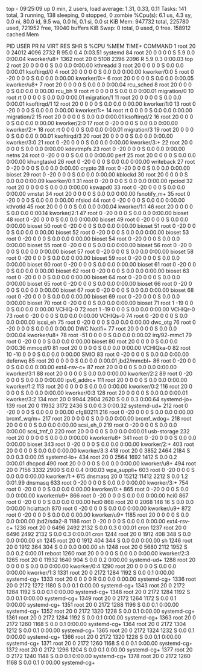 top - 09:25:09 up 0 min,  2 users,  load average: 1.31, 0.33, 0.11
Tasks: 141 total,   3 running, 138 sleeping,   0 stopped,   0 zombie
%Cpu(s):  6.1 us,  4.3 sy,  0.0 ni, 80.0 id,  9.5 wa,  0.0 hi,  0.1 si,  0.0 st
KiB Mem:    947732 total,   225780 used,   721952 free,    19040 buffers
KiB Swap:        0 total,        0 used,        0 free.   158912 cached Mem

  PID USER      PR  NI    VIRT    RES    SHR S  %CPU %MEM     TIME+ COMMAND
    1 root      20   0   24012   4096   2732 R  95.0  0.4   0:03.51 systemd
   84 root      20   0       0      0      0 S   5.9  0.0   0:00.04 kworker/u8+
 1362 root      20   0    5108   2396   2096 R   5.9  0.3   0:00.03 top
    2 root      20   0       0      0      0 S   0.0  0.0   0:00.00 kthreadd
    3 root      20   0       0      0      0 S   0.0  0.0   0:00.01 ksoftirqd/0
    4 root      20   0       0      0      0 S   0.0  0.0   0:00.00 kworker/0:0
    5 root       0 -20       0      0      0 S   0.0  0.0   0:00.00 kworker/0:+
    6 root      20   0       0      0      0 S   0.0  0.0   0:00.05 kworker/u8+
    7 root      20   0       0      0      0 S   0.0  0.0   0:00.04 rcu_sched
    8 root      20   0       0      0      0 S   0.0  0.0   0:00.00 rcu_bh
    9 root      rt   0       0      0      0 S   0.0  0.0   0:00.01 migration/0
   10 root      rt   0       0      0      0 S   0.0  0.0   0:00.01 migration/1
   11 root      20   0       0      0      0 S   0.0  0.0   0:00.01 ksoftirqd/1
   12 root      20   0       0      0      0 S   0.0  0.0   0:00.00 kworker/1:0
   13 root       0 -20       0      0      0 S   0.0  0.0   0:00.00 kworker/1:+
   14 root      rt   0       0      0      0 S   0.0  0.0   0:00.00 migration/2
   15 root      20   0       0      0      0 S   0.0  0.0   0:00.01 ksoftirqd/2
   16 root      20   0       0      0      0 S   0.0  0.0   0:00.00 kworker/2:0
   17 root       0 -20       0      0      0 S   0.0  0.0   0:00.00 kworker/2:+
   18 root      rt   0       0      0      0 S   0.0  0.0   0:00.01 migration/3
   19 root      20   0       0      0      0 S   0.0  0.0   0:00.01 ksoftirqd/3
   20 root      20   0       0      0      0 S   0.0  0.0   0:00.00 kworker/3:0
   21 root       0 -20       0      0      0 S   0.0  0.0   0:00.00 kworker/3:+
   22 root      20   0       0      0      0 S   0.0  0.0   0:00.00 kdevtmpfs
   23 root       0 -20       0      0      0 S   0.0  0.0   0:00.00 netns
   24 root       0 -20       0      0      0 S   0.0  0.0   0:00.00 perf
   25 root      20   0       0      0      0 S   0.0  0.0   0:00.00 khungtaskd
   26 root       0 -20       0      0      0 S   0.0  0.0   0:00.00 writeback
   27 root       0 -20       0      0      0 S   0.0  0.0   0:00.00 crypto
   28 root       0 -20       0      0      0 S   0.0  0.0   0:00.00 bioset
   29 root       0 -20       0      0      0 S   0.0  0.0   0:00.00 kblockd
   30 root      20   0       0      0      0 S   0.0  0.0   0:00.09 kworker/0:1
   31 root       0 -20       0      0      0 S   0.0  0.0   0:00.00 rpciod
   32 root      20   0       0      0      0 S   0.0  0.0   0:00.00 kswapd0
   33 root       0 -20       0      0      0 S   0.0  0.0   0:00.00 vmstat
   34 root      20   0       0      0      0 S   0.0  0.0   0:00.00 fsnotify_m+
   35 root       0 -20       0      0      0 S   0.0  0.0   0:00.00 nfsiod
   44 root       0 -20       0      0      0 S   0.0  0.0   0:00.00 kthrotld
   45 root      20   0       0      0      0 S   0.0  0.0   0:00.04 kworker/1:1
   46 root      20   0       0      0      0 S   0.0  0.0   0:00.14 kworker/2:1
   47 root       0 -20       0      0      0 S   0.0  0.0   0:00.00 bioset
   48 root       0 -20       0      0      0 S   0.0  0.0   0:00.00 bioset
   49 root       0 -20       0      0      0 S   0.0  0.0   0:00.00 bioset
   50 root       0 -20       0      0      0 S   0.0  0.0   0:00.00 bioset
   51 root       0 -20       0      0      0 S   0.0  0.0   0:00.00 bioset
   52 root       0 -20       0      0      0 S   0.0  0.0   0:00.00 bioset
   53 root       0 -20       0      0      0 S   0.0  0.0   0:00.00 bioset
   54 root       0 -20       0      0      0 S   0.0  0.0   0:00.00 bioset
   55 root       0 -20       0      0      0 S   0.0  0.0   0:00.00 bioset
   56 root       0 -20       0      0      0 S   0.0  0.0   0:00.00 bioset
   57 root       0 -20       0      0      0 S   0.0  0.0   0:00.00 bioset
   58 root       0 -20       0      0      0 S   0.0  0.0   0:00.00 bioset
   59 root       0 -20       0      0      0 S   0.0  0.0   0:00.00 bioset
   60 root       0 -20       0      0      0 S   0.0  0.0   0:00.00 bioset
   61 root       0 -20       0      0      0 S   0.0  0.0   0:00.00 bioset
   62 root       0 -20       0      0      0 S   0.0  0.0   0:00.00 bioset
   63 root       0 -20       0      0      0 S   0.0  0.0   0:00.00 bioset
   64 root       0 -20       0      0      0 S   0.0  0.0   0:00.00 bioset
   65 root       0 -20       0      0      0 S   0.0  0.0   0:00.00 bioset
   66 root       0 -20       0      0      0 S   0.0  0.0   0:00.00 bioset
   67 root       0 -20       0      0      0 S   0.0  0.0   0:00.00 bioset
   68 root       0 -20       0      0      0 S   0.0  0.0   0:00.00 bioset
   69 root       0 -20       0      0      0 S   0.0  0.0   0:00.00 bioset
   70 root       0 -20       0      0      0 S   0.0  0.0   0:00.00 bioset
   71 root       1 -19       0      0      0 S   0.0  0.0   0:00.00 VCHIQ-0
   72 root       1 -19       0      0      0 S   0.0  0.0   0:00.00 VCHIQr-0
   73 root       0 -20       0      0      0 S   0.0  0.0   0:00.00 VCHIQs-0
   74 root       0 -20       0      0      0 S   0.0  0.0   0:00.00 iscsi_eh
   75 root       0 -20       0      0      0 S   0.0  0.0   0:00.00 dwc_otg
   76 root       0 -20       0      0      0 S   0.0  0.0   0:00.00 DWC Notifi+
   77 root      20   0       0      0      0 S   0.0  0.0   0:00.04 kworker/u8+
   78 root     -51   0       0      0      0 S   0.0  0.0   0:00.02 irq/92-mmc1
   79 root       0 -20       0      0      0 S   0.0  0.0   0:00.00 bioset
   80 root      20   0       0      0      0 S   0.0  0.0   0:00.36 mmcqd/0
   81 root      20   0       0      0      0 S   0.0  0.0   0:00.00 VCHIQka-0
   82 root      10 -10       0      0      0 S   0.0  0.0   0:00.00 SMIO
   83 root       0 -20       0      0      0 S   0.0  0.0   0:00.00 deferwq
   85 root      20   0       0      0      0 S   0.0  0.0   0:00.01 jbd2/mmcbl+
   86 root       0 -20       0      0      0 S   0.0  0.0   0:00.00 ext4-rsv-c+
   87 root      20   0       0      0      0 S   0.0  0.0   0:00.00 kworker/3:1
   88 root      20   0       0      0      0 S   0.0  0.0   0:00.00 kworker/2:2
   89 root       0 -20       0      0      0 S   0.0  0.0   0:00.00 ipv6_addrc+
  111 root      20   0       0      0      0 S   0.0  0.0   0:00.00 kworker/1:2
  113 root      20   0       0      0      0 S   0.0  0.0   0:00.00 kworker/0:2
  116 root      20   0       0      0      0 S   0.0  0.0   0:00.00 kworker/0:3
  128 root      20   0       0      0      0 S   0.0  0.0   0:00.01 kworker/3:2
  134 root      20   0    9944   2904   2620 S   0.0  0.3   0:00.64 systemd-jo+
  139 root      20   0   11932   3172   2436 S   0.0  0.3   0:00.32 systemd-ud+
  212 root       0 -20       0      0      0 S   0.0  0.0   0:00.00 cfg80211
  216 root       0 -20       0      0      0 S   0.0  0.0   0:00.00 brcmf_wq/m+
  217 root      20   0       0      0      0 S   0.0  0.0   0:00.00 brcmf_wdog+
  218 root      20   0       0      0      0 S   0.0  0.0   0:00.00 scsi_eh_0
  219 root       0 -20       0      0      0 S   0.0  0.0   0:00.00 scsi_tmf_0
  220 root      20   0       0      0      0 S   0.0  0.0   0:00.01 usb-storage
  232 root      20   0       0      0      0 S   0.0  0.0   0:00.00 kworker/u8+
  341 root       0 -20       0      0      0 S   0.0  0.0   0:00.00 bioset
  343 root       0 -20       0      0      0 S   0.0  0.0   0:00.00 kworker/2:+
  403 root      20   0       0      0      0 S   0.0  0.0   0:00.00 kworker/3:3
  418 root      20   0    3852   2464   2184 S   0.0  0.3   0:00.05 systemd-lo+
  434 root      20   0    2564   1692   1412 S   0.0  0.2   0:00.01 dhcpcd
  490 root      20   0       0      0      0 S   0.0  0.0   0:00.00 kworker/u8+
  494 root      20   0    7156   3332   2900 S   0.0  0.4   0:00.03 wpa_suppli+
  603 root       0 -20       0      0      0 S   0.0  0.0   0:00.00 kworker/1:+
  615 dnsmasq   20   0   15212  11412   2212 S   0.0  1.2   0:01.99 dnsmasq
  633 root       0 -20       0      0      0 S   0.0  0.0   0:00.00 kworker/3:+
  754 root       0 -20       0      0      0 S   0.0  0.0   0:00.00 kworker/0:+
  865 root       0 -20       0      0      0 S   0.0  0.0   0:00.00 kworker/u9+
  866 root       0 -20       0      0      0 S   0.0  0.0   0:00.00 hci0
  867 root       0 -20       0      0      0 S   0.0  0.0   0:00.00 hci0
  868 root      20   0    2068    148     16 S   0.0  0.0   0:00.00 hciattach
  870 root       0 -20       0      0      0 S   0.0  0.0   0:00.00 kworker/u9+
  872 root       0 -20       0      0      0 S   0.0  0.0   0:00.00 kworker/u9+
 1185 root      20   0       0      0      0 S   0.0  0.0   0:00.00 jbd2/sda2-8
 1186 root       0 -20       0      0      0 S   0.0  0.0   0:00.00 ext4-rsv-c+
 1236 root      20   0    6496   2492   2132 S   0.0  0.3   0:00.01 cron
 1237 root      20   0    6496   2492   2132 S   0.0  0.3   0:00.01 cron
 1244 root      20   0    1912    408    348 S   0.0  0.0   0:00.00 sh
 1245 root      20   0    1912    404    344 S   0.0  0.0   0:00.00 sh
 1246 root      20   0    1912    364    304 S   0.0  0.0   0:00.00 sh
 1248 root      20   0    5680   2112   1952 S   0.0  0.2   0:00.01 reboot
 1260 root      20   0       0      0      0 S   0.0  0.0   0:00.00 kworker/2:3
 1265 root      20   0   11932   1640    904 S   0.0  0.2   0:00.00 systemd-ud+
 1288 root      20   0       0      0      0 S   0.0  0.0   0:00.00 kworker/0:4
 1290 root      20   0       0      0      0 S   0.0  0.0   0:00.00 kworker/1:3
 1331 root      20   0    2172   1284   1192 S   0.0  0.1   0:00.00 systemd-cg+
 1333 root      20   0       0      0      0 R   0.0  0.0   0:00.00 systemd-cg+
 1336 root      20   0    2172   1272   1180 S   0.0  0.1   0:00.00 systemd-cg+
 1343 root      20   0    2172   1284   1192 S   0.0  0.1   0:00.00 systemd-cg+
 1348 root      20   0    2172   1284   1192 S   0.0  0.1   0:00.00 systemd-cg+
 1349 root      20   0    2172   1264   1172 S   0.0  0.1   0:00.00 systemd-cg+
 1351 root      20   0    2172   1288   1196 S   0.0  0.1   0:00.00 systemd-cg+
 1352 root      20   0    2172   1320   1228 S   0.0  0.1   0:00.00 systemd-cg+
 1361 root      20   0    2172   1284   1192 S   0.0  0.1   0:00.00 systemd-cg+
 1363 root      20   0    2172   1260   1168 S   0.0  0.1   0:00.00 systemd-cg+
 1364 root      20   0    2172   1304   1212 S   0.0  0.1   0:00.00 systemd-cg+
 1365 root      20   0    2172   1324   1232 S   0.0  0.1   0:00.00 systemd-cg+
 1366 root      20   0    2172   1320   1228 S   0.0  0.1   0:00.00 systemd-cg+
 1371 root      20   0    2172   1260   1168 S   0.0  0.1   0:00.00 systemd-cg+
 1372 root      20   0    2172   1296   1204 S   0.0  0.1   0:00.00 systemd-cg+
 1377 root      20   0    2172   1240   1148 S   0.0  0.1   0:00.00 systemd-cg+
 1378 root      20   0    2172   1260   1168 S   0.0  0.1   0:00.00 systemd-cg+

